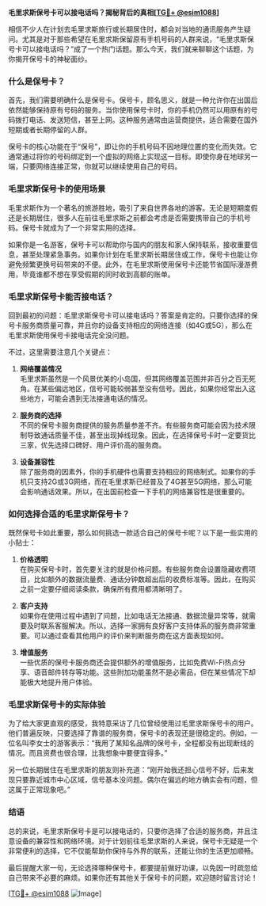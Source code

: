 **毛里求斯保号卡可以接电话吗？揭秘背后的真相[[TG💪+ @esim1088](https://t.me/s/esim1088)]**

相信不少人在计划去毛里求斯旅行或长期居住时，都会对当地的通讯服务产生疑问。尤其是对于那些希望在毛里求斯保留原有手机号码的人群来说，“毛里求斯保号卡可以接电话吗？”成了一个热门话题。那么今天，我们就来聊聊这个话题，为你揭开保号卡的神秘面纱。

### 什么是保号卡？

首先，我们需要明确什么是保号卡。保号卡，顾名思义，就是一种允许你在出国后依然能够保持原有号码的服务。当你使用保号卡时，你的手机仍然可以用原有的号码拨打电话、发送短信，甚至上网。这种服务通常由运营商提供，适合需要在国外短期或者长期停留的人群。

保号卡的核心功能在于“保号”，即让你的手机号码不因地理位置的变化而失效。它通常通过将你的号码绑定到一个虚拟的网络上实现这一目标。即使你身在地球另一端，只要网络连接正常，你就可以继续使用自己的号码。

### 毛里求斯保号卡的使用场景

毛里求斯作为一个著名的旅游胜地，吸引了来自世界各地的游客。无论是短期度假还是长期居住，很多人在前往毛里求斯之前都会考虑是否需要携带自己的手机号码。保号卡就成为了一个非常实用的选择。

如果你是一名游客，保号卡可以帮助你与国内的朋友和家人保持联系，接收重要信息，甚至处理紧急事务。如果你计划在毛里求斯长期居住或工作，保号卡也能让你避免频繁更换号码带来的不便。此外，在毛里求斯使用保号卡还能节省国际漫游费用，毕竟谁都不想在享受假期的同时收到高额的账单。

### 毛里求斯保号卡能否接电话？

回到最初的问题：毛里求斯保号卡可以接电话吗？答案是肯定的。只要你选择的保号卡服务商质量可靠，并且你的设备支持相应的网络连接（如4G或5G），那么在毛里求斯使用保号卡接电话完全没问题。

不过，这里需要注意几个关键点：

1. **网络覆盖情况**  
   毛里求斯虽然是一个风景优美的小岛国，但其网络覆盖范围并非百分之百无死角。在某些偏远地区，信号可能较弱甚至没有信号。因此，如果你经常出入这些地方，可能会遇到无法接通电话的情况。

2. **服务商的选择**  
   不同的保号卡服务商提供的服务质量参差不齐。有些服务商可能会因为技术限制导致通话质量不佳，甚至出现掉线现象。因此，在选择保号卡时一定要货比三家，优先选择口碑好、用户评价高的服务商。

3. **设备兼容性**  
   除了服务商的因素外，你的手机硬件也需要支持相应的网络制式。如果你的手机只支持2G或3G网络，而在毛里求斯已经普及了4G甚至5G网络，那么可能会影响通话效果。所以，在出国前检查一下手机的网络兼容性是很重要的。

### 如何选择合适的毛里求斯保号卡？

既然保号卡如此重要，那么如何挑选一款适合自己的保号卡呢？以下是一些实用的小贴士：

1. **价格透明**  
   在购买保号卡时，首先要关注的就是价格问题。有些服务商会设置隐藏收费项目，比如额外的数据流量费、通话分钟数超出后的收费标准等。因此，在购买之前一定要仔细阅读条款，确保所有费用都清晰明了。

2. **客户支持**  
   如果你在使用过程中遇到了问题，比如电话无法接通、数据流量异常等，就需要及时联系客服解决。所以，选择一家拥有良好客户支持体系的服务商非常重要。可以通过查看其他用户的评价来判断服务商在这方面表现如何。

3. **增值服务**  
   一些优质的保号卡服务商还会提供额外的增值服务，比如免费Wi-Fi热点分享、语音邮件转存等功能。这些附加功能虽然不是必需品，但在某些情况下却能极大地提升用户体验。

### 毛里求斯保号卡的实际体验

为了给大家更直观的感受，我特意采访了几位曾经使用过毛里求斯保号卡的用户。他们普遍反映，只要选择了靠谱的服务商，保号卡的表现还是很稳定的。例如，一位名叫李女士的游客表示：“我用了某知名品牌的保号卡，全程都没有出现断线的情况。而且资费也很合理，比我想象中要便宜得多。”

另一位长期居住在毛里求斯的朋友则补充道：“刚开始我还担心信号不好，后来发现只要靠近城市中心区域，信号基本没问题。偶尔在偏远的地方确实会有问题，但这属于正常现象吧。”

### 结语

总的来说，毛里求斯保号卡是可以接电话的，只要你选择了合适的服务商，并且注意设备的兼容性和网络环境。对于计划前往毛里求斯的人来说，保号卡无疑是一个非常便利的选择，它不仅能帮助你保持与外界的联系，还能让你的生活更加顺畅。

最后提醒大家一句，无论选择哪种保号卡，都要提前做好功课，以免因一时疏忽给自己带来不必要的麻烦。如果你还有其他关于保号卡的问题，欢迎随时留言讨论！

[[TG💪+ @esim1088](https://t.me/s/esim1088) ![Image](https://i.postimg.cc/4NQfJmqS/Snipaste-2025-05-13-00-14-12.png)]